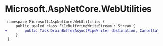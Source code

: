 # Microsoft.AspNetCore.WebUtilities

``` diff
 namespace Microsoft.AspNetCore.WebUtilities {
     public sealed class FileBufferingWriteStream : Stream {
+        public Task DrainBufferAsync(PipeWriter destination, CancellationToken cancellationToken = default(CancellationToken));
     }
 }
```


